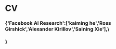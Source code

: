 # CV

### {'Facebook AI Research':['kaiming he','Ross Girshick','Alexander Kirillov','Saining Xie'],\
### }
